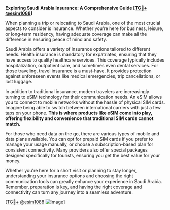 **Exploring Saudi Arabia Insurance: A Comprehensive Guide [[TG💪+ @esim1088](https://t.me/s/esim1088)]**

When planning a trip or relocating to Saudi Arabia, one of the most crucial aspects to consider is insurance. Whether you're here for business, leisure, or long-term residency, having adequate coverage can make all the difference in ensuring peace of mind and safety.

Saudi Arabia offers a variety of insurance options tailored to different needs. Health insurance is mandatory for expatriates, ensuring that they have access to quality healthcare services. This coverage typically includes hospitalization, outpatient care, and sometimes even dental services. For those traveling, travel insurance is a must-have. It provides protection against unforeseen events like medical emergencies, trip cancellations, or lost luggage.

In addition to traditional insurance, modern travelers are increasingly turning to eSIM technology for their communication needs. An eSIM allows you to connect to mobile networks without the hassle of physical SIM cards. Imagine being able to switch between international carriers with just a few taps on your phone. **This is where products like eSIM come into play, offering flexibility and convenience that traditional SIM cards cannot match.**

For those who need data on the go, there are various types of mobile and data plans available. You can opt for prepaid SIM cards if you prefer to manage your usage manually, or choose a subscription-based plan for consistent connectivity. Many providers also offer special packages designed specifically for tourists, ensuring you get the best value for your money.

Whether you're here for a short visit or planning to stay longer, understanding your insurance options and choosing the right communication tools can greatly enhance your experience in Saudi Arabia. Remember, preparation is key, and having the right coverage and connectivity can turn any journey into a seamless adventure.

[[TG💪+ @esim1088](https://t.me/s/esim1088) ![Image](https://i.postimg.cc/Y0z9fWf4/image.png)]